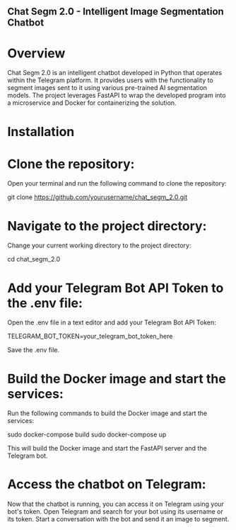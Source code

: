 ## Chat Segm 2.0 - Intelligent Image Segmentation Chatbot
# Overview

Chat Segm 2.0 is an intelligent chatbot developed in Python that operates within the Telegram platform. It provides users with the functionality to segment images sent to it using various pre-trained AI segmentation models. The project leverages FastAPI to wrap the developed program into a microservice and Docker for containerizing the solution.

# Installation

# Clone the repository:

Open your terminal and run the following command to clone the repository:

git clone https://github.com/yourusername/chat_segm_2.0.git

# Navigate to the project directory:

Change your current working directory to the project directory:

cd chat_segm_2.0

# Add your Telegram Bot API Token to the .env file:

Open the .env file in a text editor and add your Telegram Bot API Token:

TELEGRAM_BOT_TOKEN=your_telegram_bot_token_here

Save the .env file.

# Build the Docker image and start the services:

Run the following commands to build the Docker image and start the services:

sudo docker-compose build
sudo docker-compose up

This will build the Docker image and start the FastAPI server and the Telegram bot.

# Access the chatbot on Telegram:

Now that the chatbot is running, you can access it on Telegram using your bot's token. Open Telegram and search for your bot using its username or its token. Start a conversation with the bot and send it an image to segment.

